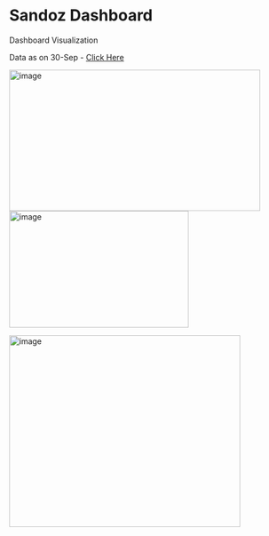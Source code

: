 # Sandoz Dashboard
Dashboard Visualization

Data as on 30-Sep - <a href="https://cognizantonline-my.sharepoint.com/personal/2428726_cognizant_com/Documents/Data%20on%2030-Sep.xlsx?web=1">Click Here</a>


<img width="452" height="254" alt="image" src="https://github.com/user-attachments/assets/666998ab-7f95-4192-825d-973b23fd5ce3" /><img width="323" height="210" alt="image" src="https://github.com/user-attachments/assets/e5236847-5376-4ee9-b8c6-e5e1e691cbf0" />

<img width="416" height="345" alt="image" src="https://github.com/user-attachments/assets/2a3a9252-9fd8-45b9-be76-8c478793a267" />
